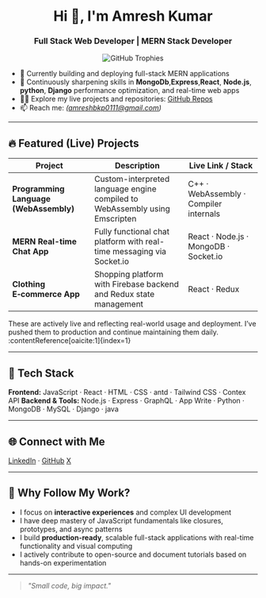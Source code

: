 <h1 align="center">Hi 👋, I'm Amresh Kumar</h1>
<h3 align="center">Full Stack Web Developer | MERN Stack Developer</h3>

<p align="center">
  <img src="https://github-profile-trophy.vercel.app/?username=amresh1kumar&theme=onedark" alt="GitHub Trophies" />
</p>

- 🔭 Currently building and deploying full-stack MERN applications
- 🌱 Continuously sharpening skills in **MongoDb**,**Express**,**React**, **Node.js**, **python**, **Django** performance optimization, and real-time web apps
- 👨‍💻 Explore my live projects and repositories: [GitHub Repos](https://github.com/amresh1kumar?tab=repositories)
- 📫 Reach me: *(amreshbkp0111@gmail.com)*

---

## 🔥 Featured (Live) Projects

| Project                         | Description                                                                                      | Live Link / Stack                              |
|--------------------------------|--------------------------------------------------------------------------------------------------|------------------------------------------------|
| **Programming Language (WebAssembly)** | Custom-interpreted language engine compiled to WebAssembly using Emscripten  | C++ · WebAssembly · Compiler internals          |
| **MERN Real-time Chat App**    | Fully functional chat platform with real-time messaging via Socket.io                          | React · Node.js · MongoDB · Socket.io           |
| **Clothing E‑commerce App**    | Shopping platform with Firebase backend and Redux state management                             | React · Redux                        |

These are actively live and reflecting real-world usage and deployment. I’ve pushed them to production and continue maintaining them daily. :contentReference[oaicite:1]{index=1}

---

## 🧰 Tech Stack

**Frontend:** JavaScript · React · HTML · CSS · antd · Tailwind CSS · Contex API
**Backend & Tools:** Node.js · Express · GraphQL · App Write  · Python  · MongoDB · MySQL  · Django · java  

---

## 🌐 Connect with Me

<p align="left">
  <a href="https://www.linkedin.com/in/amresh1kumar/" target="_blank">LinkedIn</a> ·  
  <a href="https://github.com/amresh1kumar" target="_blank">GitHub</a>
  <a href="https://x.com/amresh1kumar" target="_blank">X</a>
</p>

---

## 🧠 Why Follow My Work?

- I focus on **interactive experiences** and complex UI development  
- I have deep mastery of JavaScript fundamentals like closures, prototypes, and async patterns  
- I build **production-ready**, scalable full-stack applications with real-time functionality and visual computing  
- I actively contribute to open-source and document tutorials based on hands-on experimentation

---

> *"Small code, big impact."*

